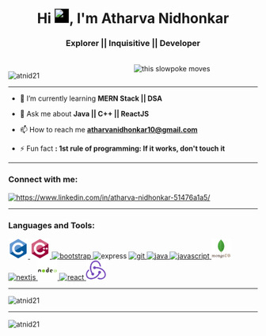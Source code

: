 <h1 align="center">Hi <img src="https://c.tenor.com/Wx9IEmZZXSoAAAAi/hi.gif" height="30px" width="30px" style="background:black"/>, I'm Atharva Nidhonkar</h1>
<h3 align="center">Explorer || Inquisitive || Developer </h3>

<br>
<img src="https://i.pinimg.com/originals/9f/c2/12/9fc2126eec2c0a3876e3f2097af9b983.gif" alt="this slowpoke moves"  width="250" rel="noreferrer"align="right"/>
<p align="left"> <img src="https://komarev.com/ghpvc/?username=atnid21&label=Profile%20views&color=0e75b6&style=flat" alt="atnid21" /> </p>
<hr>
<ul><li>🌱 I’m currently learning <strong> MERN Stack || DSA </strong></li></ul>

- 💬 Ask me about **Java || C++ || ReactJS**

- 📫 How to reach me **atharvanidhonkar10@gmail.com**

- ⚡ Fun fact **: 1st rule of programming: If it works, don't touch it**
<hr>
<h3 align="left">Connect with me:</h3>
<p align="left">
<a href="https://linkedin.com/in/https://www.linkedin.com/in/atharva-nidhonkar-51476a1a5/" target="blank"><img align="center" src="https://raw.githubusercontent.com/rahuldkjain/github-profile-readme-generator/master/src/images/icons/Social/linked-in-alt.svg" alt="https://www.linkedin.com/in/atharva-nidhonkar-51476a1a5/" height="30" width="40" /></a>
<!-- <a href="https://www.leetcode.com/https://leetcode.com/atnid_21/" target="blank"><img align="center" src="https://raw.githubusercontent.com/rahuldkjain/github-profile-readme-generator/master/src/images/icons/Social/leet-code.svg" alt="https://leetcode.com/atnid_21/" height="30" width="40" /></a>
<a href="https://auth.geeksforgeeks.org/user/https://auth.geeksforgeeks.org/user/atnid21/practice/" target="blank"><img align="center" src="https://raw.githubusercontent.com/rahuldkjain/github-profile-readme-generator/master/src/images/icons/Social/geeks-for-geeks.svg" alt="https://auth.geeksforgeeks.org/user/atnid21/practice/" height="30" width="40" /></a> -->
</p>
<hr>
<h3 align="left">Languages and Tools:</h3>
<p align="left"> <a href="https://www.cprogramming.com/" target="_blank" rel="noreferrer"> <img src="https://raw.githubusercontent.com/devicons/devicon/master/icons/c/c-original.svg" alt="c" width="40" height="40"/> </a> <a href="https://www.w3schools.com/cpp/" target="_blank" rel="noreferrer"> <img src="https://raw.githubusercontent.com/devicons/devicon/master/icons/cplusplus/cplusplus-original.svg" alt="cplusplus" width="40" height="40"/> </a> <a href="https://expressjs.com" target="_blank" rel="noreferrer"><a href="https://getbootstrap.com" target="_blank" rel="noreferrer"> <img src="https://img.icons8.com/color/2x/bootstrap.png" alt="bootstrap" width="40" height="40" /> </a> <img src="https://symbols.getvecta.com/stencil_79/88_expressjs-icon.54bb6035d3.svg" alt="express" width="40" height="40"/> </a> <a href="https://git-scm.com/" target="_blank" rel="noreferrer"> <img src="https://www.vectorlogo.zone/logos/git-scm/git-scm-icon.svg" alt="git" width="40" height="40"/> </a> <a href="https://www.java.com" target="_blank" rel="noreferrer"> <img src="https://img.icons8.com/color/2x/java-coffee-cup-logo--v2.gif" alt="java" width="40" height="40"/> </a> <a href="https://developer.mozilla.org/en-US/docs/Web/JavaScript" target="_blank" rel="noreferrer"> <img src="https://img.icons8.com/color/2x/javascript--v2.gif" alt="javascript" width="40" height="40"/> </a> <a href="https://www.mongodb.com/" target="_blank" rel="noreferrer"> <img src="https://raw.githubusercontent.com/devicons/devicon/master/icons/mongodb/mongodb-original-wordmark.svg" alt="mongodb" width="40" height="40"/> </a> <a href="https://nextjs.org/" target="_blank" rel="noreferrer"> <img src="https://cdn.worldvectorlogo.com/logos/nextjs-2.svg" alt="nextjs" width="40" height="40"/> </a> <a href="https://nodejs.org" target="_blank" rel="noreferrer"> <img src="https://raw.githubusercontent.com/devicons/devicon/master/icons/nodejs/nodejs-original-wordmark.svg" alt="nodejs" width="40" height="40"/> </a> <a href="https://reactjs.org/" target="_blank" rel="noreferrer"> <img src="https://img.icons8.com/ultraviolet/2x/react--v2.gif" alt="react" width="40" height="40"/> </a> <a href="https://redux.js.org" target="_blank" rel="noreferrer"> <img src="https://raw.githubusercontent.com/devicons/devicon/master/icons/redux/redux-original.svg" alt="redux" width="40" height="40"/> </a> </p>
<hr>
<p><img align="center" src="https://github-readme-stats.vercel.app/api/top-langs?username=atnid21&show_icons=true&locale=en&layout=compact" alt="atnid21" /></p>
<hr>
<p><img align="center" src="https://github-readme-streak-stats.herokuapp.com/?user=atnid21&" alt="atnid21" /></p>




